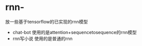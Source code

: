 # rnn-
放一些基于tensorflow的已实现的rnn模型
* chat-bot 使用的是attention+sequencetosequence的rnn模型
* rnn写小说 使用的是普通的rnn
